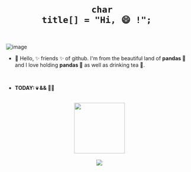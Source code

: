 <!--
**I** am a ✨ _special_ ✨ repository because its `README.md` (this file) appears on your GitHub profile.
Here are some ideas to get you started:
- 🔭 I’m currently working on ...
- 🌱 I’m currently learning ...
- 👯 I’m looking to collaborate on ...
- 🤔 I’m looking for help with ...
- 💬 Ask me about ...
- 📫 How to reach me: ...
- 😄 Pronouns: ...
- ⚡ Fun fact: ...
-->


# <div align="center"> <code> char title[] = "Hi, 😄 !"; </code></div>

<br>

![image](https://github.com/weston6/weston6/assets/46282365/799c69cd-43f7-4628-80f4-14d4633b8df9)

-  👹 Hello, ✨ friends ✨ of github. I'm from the beautiful land of **pandas 🐼** and I love holding **pandas 🐼** as well as drinking tea 💯.

<br>

- **TODAY: 💀 && 👷‍♂️**

<br>

<div align="center"> <img height="137px" src="https://github-readme-stats.vercel.app/api?username=weston6&hide_title=true&hide_border=false&show_icons=true&line_height=21&text_color=000&theme=shadow_green" /> </div>

<br>

<div align="center"> <img src="https://github-profile-trophy.vercel.app/?username=weston6" /> </div>

